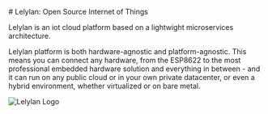 # Lelylan: Open Source Internet of Things

Lelylan is an iot cloud platform based on a lightwight microservices architecture.

Lelylan platform is both hardware-agnostic and platform-agnostic. This means you can connect any hardware, from the ESP8622 to the most professional embedded hardware solution and everything in between - and it can run on any public cloud or in your own private datacenter, or even a hybrid environment, whether virtualized or on bare metal.

![Lelylan Logo](https://raw.githubusercontent.com/lelylan/lelylan/master/public/logo-lelylan.png)

